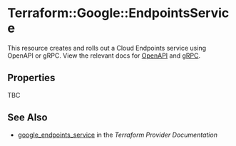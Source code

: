 # Terraform::Google::EndpointsService

This resource creates and rolls out a Cloud Endpoints service using OpenAPI or gRPC.  View the relevant docs for [OpenAPI](https://cloud.google.com/endpoints/docs/openapi/) and [gRPC](https://cloud.google.com/endpoints/docs/grpc/).

## Properties

TBC

## See Also

* [google_endpoints_service](https://www.terraform.io/docs/providers/google/r/endpoints_service.html) in the _Terraform Provider Documentation_